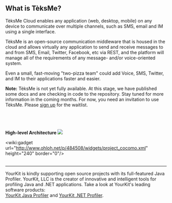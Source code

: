## What is TèksMe? ##

TèksMe Cloud enables any application (web, desktop, mobile) on any device to communicate over multiple channels, such as SMS, email and IM using a single interface.

TèksMe is an open-source communication middleware that is housed in the cloud and allows virtually any application to send and receive messages to and from SMS, Email, Twitter, Facebook, etc via REST, and the platform will manage all of the requirements of any message- and/or voice-oriented system.

Even a small, fast-moving "two-pizza team" could add Voice, SMS, Twitter, and IM to their applications faster and easier.

<p><b>Note:</b> TèksMe is not yet fully available. At this stage, we have published some docs and are checking in code to the repository. Stay tuned for more information in the coming months. For now, you need an invitation to use TèksMe. Please <a href='Waitlist.md'>sign up</a> for the waitlist.<br>
<br>
<a href='Hidden comment: 
<wiki:gadget url="https://sites.google.com/site/fabianocrave/home_note.xml" height="150" width="500" border="0"/>
'></a><br>
<br>
<br>
<b>High-level Architecture</b>

<img src='https://sites.google.com/site/fabianocrave/teksme-high-level-architecture.png' />

<wiki:gadget url="http://www.ohloh.net/p/484508/widgets/project_cocomo.xml" height="240" border="0"/><br>
<br>
<hr />
<p>YourKit is kindly supporting open source projects with its full-featured Java Profiler. YourKit, LLC is the creator of innovative and intelligent tools for profiling Java and .NET applications. Take a look at YourKit's leading software products:<br>
<a href='http://www.yourkit.com/java/profiler/index.jsp'>YourKit Java Profiler</a> and <a href='http://www.yourkit.com/.net/profiler/index.jsp'>YourKit .NET Profiler</a>.<br>
<br>

